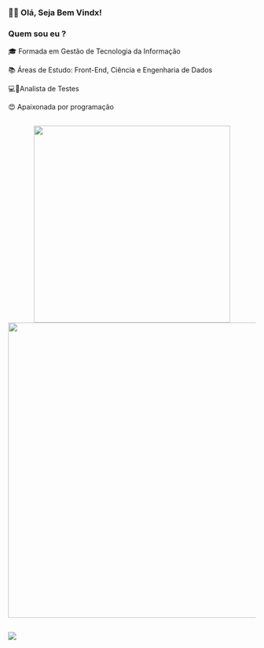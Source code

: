 ### <p>👩🏾 Olá, Seja Bem Vindx!</p>


<h3><p> Quem sou eu ? </h3></p>

<p>🎓 Formada em Gestão de Tecnologia da Informação</p>
<p>📚 Áreas de Estudo: Front-End, Ciência e Engenharia de Dados </p>
<p>💻🦟Analista de Testes </p>
<p>😍 Apaixonada por programação</p>

##
<p align = "center">
  <img src = "https://github-readme-streak-stats.herokuapp.com?user=KarenEmerenciano&theme=dark&hide_border=true" width = 400>
  <img src = "https://github-readme-stats.vercel.app/api?username=KarenEmerenciano&show_icons=true&theme=bear" width = 600>
  


##
<a href="https://www.linkedin.com/in/karen-e-94b3471b6/" target="_blank"><img src="https://img.shields.io/badge/-LinkedIn-%230077B5?style=for-the-badge&logo=linkedin&logoColor=white" target="_blank"></a> 


